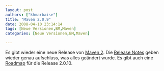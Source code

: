 ```yaml
---
layout: post
authors: ["khmarbaise"]
title: "Maven 2.0.9"
date: 2008-04-10 23:14:14
tags: [Neue Versionen,BM,Maven]
categories: [Neue Versionen,BM,Maven]

---
```

Es gibt wieder eine neue Release von <a href="https://maven.apache.org"  title="Maven 2">Maven 2</a>. Die <a href="https://maven.apache.org/release-notes.html"  title="Release Notes">Release Notes</a> geben wieder genau aufschluss, was alles geändert wurde. Es gibt auch eine <a href="http://jira.codehaus.org/browse/MNG?report=com.atlassian.jira.plugin.system.project:roadmap-panel"  title="Roadmap">Roadmap</a> für die Release 2.0.10.
